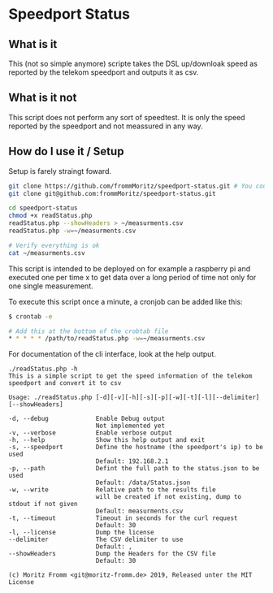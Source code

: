 # Speedport Status


## What is it

This (not so simple anymore) scripte takes the DSL up/downloak speed as reported by the telekom speedport and outputs it as csv.

## What is it not

This script does not perform any sort of speedtest. It is only the speed reported by the speedport and not meassured in any way.

## How do I use it / Setup

Setup is farely straingt foward.

```bash
git clone https://github.com/frommMoritz/speedport-status.git # You could aso use ssh
git clone git@github.com:frommMoritz/speedport-status.git

cd speedport-status
chmod +x readStatus.php
readStatus.php --showHeaders > ~/measurments.csv
readStatus.php -w=~/measurments.csv

# Verify everything is ok
cat ~/measurments.csv
```

This script is intended to be deployed on for example a raspberry pi and executed one per time x to get data over a long period of time not only for one single measurement.

To execute this script once a minute, a cronjob can be added like this:

```bash
$ crontab -e

# Add this at the bottom of the crobtab file
* * * * * /path/to/readStatus.php -w=~/measurments.csv
```

For documentation of the cli interface, look at the help output.

```
./readStatus.php -h
This is a simple script to get the speed information of the telekom speedport and convert it to csv

Usage: ./readStatus.php [-d][-v][-h][-s][-p][-w][-t][-l][--delimiter][--showHeaders]

-d, --debug             Enable Debug output
                        Not implemented yet
-v, --verbose           Enable verbose output
-h, --help              Show this help output and exit
-s, --speedport         Define the hostname (the speedport's ip) to be used
                        Default: 192.168.2.1
-p, --path              Defint the full path to the status.json to be used
                        Default: /data/Status.json
-w, --write             Relative path to the results file
                        will be created if not existing, dump to stdout if not given
                        Default: measurments.csv
-t, --timeout           Timeout in seconds for the curl request
                        Default: 30
-l, --license           Dump the license
--delimiter             The CSV delimiter to use
                        Default: ,
--showHeaders           Dump the Headers for the CSV file
                        Default: 30

(c) Moritz Fromm <git@moritz-fromm.de> 2019, Released unter the MIT License
```
